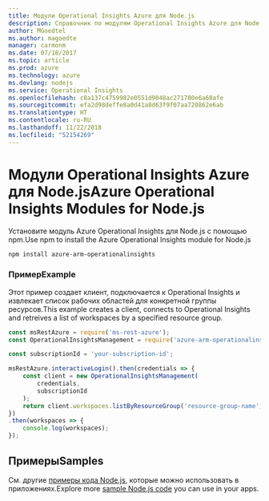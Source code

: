 ```yaml
---
title: Модули Operational Insights Azure для Node.js
description: Справочник по модулям Operational Insights Azure для Node.js
author: MGoedtel
ms.author: magoedte
manager: carmonm
ms.date: 07/18/2017
ms.topic: article
ms.prod: azure
ms.technology: azure
ms.devlang: nodejs
ms.service: Operational Insights
ms.openlocfilehash: c8a137c4759982e0551d9048ac271780e6a68afe
ms.sourcegitcommit: efa2d98deffe8a0d41a8d63f9f07aa720862e6ab
ms.translationtype: HT
ms.contentlocale: ru-RU
ms.lasthandoff: 11/22/2018
ms.locfileid: "52154269"
---
```

# <a name="azure-operational-insights-modules-for-nodejs"></a><span data-ttu-id="3e3a4-103">Модули Operational Insights Azure для Node.js</span><span class="sxs-lookup"><span data-stu-id="3e3a4-103">Azure Operational Insights Modules for Node.js</span></span>

<span data-ttu-id="3e3a4-104">Установите модуль Azure Operational Insights для Node.js с помощью npm.</span><span class="sxs-lookup"><span data-stu-id="3e3a4-104">Use npm to install the Azure Operational Insights module for Node.js</span></span>

```bash
npm install azure-arm-operationalinsights
```

### <a name="example"></a><span data-ttu-id="3e3a4-105">Пример</span><span class="sxs-lookup"><span data-stu-id="3e3a4-105">Example</span></span> 

<span data-ttu-id="3e3a4-106">Этот пример создает клиент, подключается к Operational Insights и извлекает список рабочих областей для конкретной группы ресурсов.</span><span class="sxs-lookup"><span data-stu-id="3e3a4-106">This example creates a client, connects to Operational Insights and retreives a list of workspaces by a specified resource group.</span></span>

```javascript
const msRestAzure = require('ms-rest-azure');
const OperationalInsightsManagement = require('azure-arm-operationalinsights');

const subscriptionId = 'your-subscription-id';

msRestAzure.interactiveLogin().then(credentials => {
    const client = new OperationalInsightsManagement(
        credentials,
        subscriptionId
    );
    return client.workspaces.listByResourceGroup('resource-group-name');
})
.then(workspaces => {
    console.log(workspaces);
});
``` 

## <a name="samples"></a><span data-ttu-id="3e3a4-107">Примеры</span><span class="sxs-lookup"><span data-stu-id="3e3a4-107">Samples</span></span>

<span data-ttu-id="3e3a4-108">См. другие [примеры кода Node.js](https://azure.microsoft.com/resources/samples/?platform=nodejs), которые можно использовать в приложениях.</span><span class="sxs-lookup"><span data-stu-id="3e3a4-108">Explore more [sample Node.js code](https://azure.microsoft.com/resources/samples/?platform=nodejs) you can use in your apps.</span></span>
